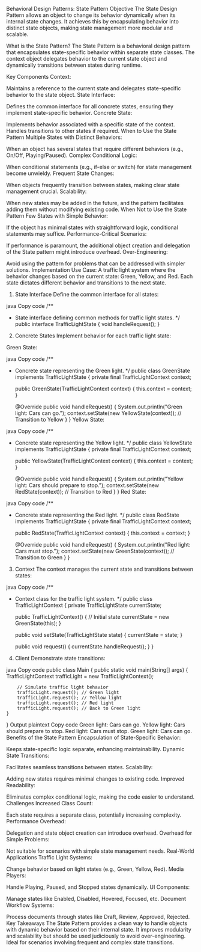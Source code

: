 Behavioral Design Patterns: State Pattern
Objective
The State Design Pattern allows an object to change its behavior dynamically when its internal state changes. It achieves this by encapsulating behavior into distinct state objects, making state management more modular and scalable.

What is the State Pattern?
The State Pattern is a behavioral design pattern that encapsulates state-specific behavior within separate state classes. The context object delegates behavior to the current state object and dynamically transitions between states during runtime.

Key Components
Context:

Maintains a reference to the current state and delegates state-specific behavior to the state object.
State Interface:

Defines the common interface for all concrete states, ensuring they implement state-specific behavior.
Concrete State:

Implements behavior associated with a specific state of the context.
Handles transitions to other states if required.
When to Use the State Pattern
Multiple States with Distinct Behaviors:

When an object has several states that require different behaviors (e.g., On/Off, Playing/Paused).
Complex Conditional Logic:

When conditional statements (e.g., if-else or switch) for state management become unwieldy.
Frequent State Changes:

When objects frequently transition between states, making clear state management crucial.
Scalability:

When new states may be added in the future, and the pattern facilitates adding them without modifying existing code.
When Not to Use the State Pattern
Few States with Simple Behavior:

If the object has minimal states with straightforward logic, conditional statements may suffice.
Performance-Critical Scenarios:

If performance is paramount, the additional object creation and delegation of the State pattern might introduce overhead.
Over-Engineering:

Avoid using the pattern for problems that can be addressed with simpler solutions.
Implementation
Use Case:
A traffic light system where the behavior changes based on the current state: Green, Yellow, and Red. Each state dictates different behavior and transitions to the next state.

1. State Interface
Define the common interface for all states:

java
Copy code
/**
 * State interface defining common methods for traffic light states.
 */
public interface TrafficLightState {
    void handleRequest();
}
2. Concrete States
Implement behavior for each traffic light state:

Green State:

java
Copy code
/**
 * Concrete state representing the Green light.
 */
public class GreenState implements TrafficLightState {
    private final TrafficLightContext context;

    public GreenState(TrafficLightContext context) {
        this.context = context;
    }

    @Override
    public void handleRequest() {
        System.out.println("Green light: Cars can go.");
        context.setState(new YellowState(context)); // Transition to Yellow
    }
}
Yellow State:

java
Copy code
/**
 * Concrete state representing the Yellow light.
 */
public class YellowState implements TrafficLightState {
    private final TrafficLightContext context;

    public YellowState(TrafficLightContext context) {
        this.context = context;
    }

    @Override
    public void handleRequest() {
        System.out.println("Yellow light: Cars should prepare to stop.");
        context.setState(new RedState(context)); // Transition to Red
    }
}
Red State:

java
Copy code
/**
 * Concrete state representing the Red light.
 */
public class RedState implements TrafficLightState {
    private final TrafficLightContext context;

    public RedState(TrafficLightContext context) {
        this.context = context;
    }

    @Override
    public void handleRequest() {
        System.out.println("Red light: Cars must stop.");
        context.setState(new GreenState(context)); // Transition to Green
    }
}
3. Context
The context manages the current state and transitions between states:

java
Copy code
/**
 * Context class for the traffic light system.
 */
public class TrafficLightContext {
    private TrafficLightState currentState;

    public TrafficLightContext() {
        // Initial state
        currentState = new GreenState(this);
    }

    public void setState(TrafficLightState state) {
        currentState = state;
    }

    public void request() {
        currentState.handleRequest();
    }
}
4. Client
Demonstrate state transitions:

java
Copy code
public class Main {
    public static void main(String[] args) {
        TrafficLightContext trafficLight = new TrafficLightContext();

        // Simulate traffic light behavior
        trafficLight.request(); // Green light
        trafficLight.request(); // Yellow light
        trafficLight.request(); // Red light
        trafficLight.request(); // Back to Green light
    }
}
Output
plaintext
Copy code
Green light: Cars can go.
Yellow light: Cars should prepare to stop.
Red light: Cars must stop.
Green light: Cars can go.
Benefits of the State Pattern
Encapsulation of State-Specific Behavior:

Keeps state-specific logic separate, enhancing maintainability.
Dynamic State Transitions:

Facilitates seamless transitions between states.
Scalability:

Adding new states requires minimal changes to existing code.
Improved Readability:

Eliminates complex conditional logic, making the code easier to understand.
Challenges
Increased Class Count:

Each state requires a separate class, potentially increasing complexity.
Performance Overhead:

Delegation and state object creation can introduce overhead.
Overhead for Simple Problems:

Not suitable for scenarios with simple state management needs.
Real-World Applications
Traffic Light Systems:

Change behavior based on light states (e.g., Green, Yellow, Red).
Media Players:

Handle Playing, Paused, and Stopped states dynamically.
UI Components:

Manage states like Enabled, Disabled, Hovered, Focused, etc.
Document Workflow Systems:

Process documents through states like Draft, Review, Approved, Rejected.
Key Takeaways
The State Pattern provides a clean way to handle objects with dynamic behavior based on their internal state.
It improves modularity and scalability but should be used judiciously to avoid over-engineering.
Ideal for scenarios involving frequent and complex state transitions.